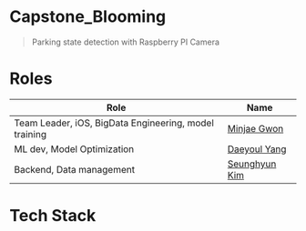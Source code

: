 # Capstone_Blooming

> Parking state detection with Raspberry PI Camera


# Roles

| Role                  | Name      |
|---------------------|----------|
| Team Leader, iOS, BigData Engineering, model training | [Minjae Gwon](https://github.com/gomminjae)      |
| ML dev, Model Optimization    | [Daeyoul Yang](https://github.com/DaeYoul-Yang)      |
| Backend, Data management  | [Seunghyun Kim](https://github.com/kim-seonghyun)    |

# Tech Stack 
